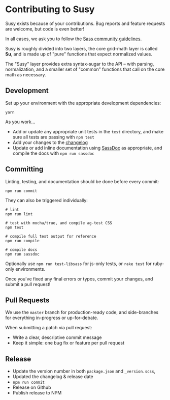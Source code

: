 Contributing to Susy
====================

Susy exists because of your contributions.
Bug reports and feature requests are welcome,
but code is even better!

In all cases,
we ask you to follow the
[Sass community guidelines](http://sass-lang.com/community-guidelines).

Susy is roughly divided into two layers,
the core grid-math layer is called **Su**,
and is made up of "pure" functions
that expect normalized values.

The "Susy" layer provides extra syntax-sugar
to the API –
with parsing, normalization,
and a smaller set of "common" functions
that call on the core math as necessary.


Development
-----------

Set up your environment
with the appropriate development dependencies:

```
yarn
```

As you work...

- Add or update any appropriate unit tests
  in the `test` directory,
  and make sure all tests are passing with `npm test`
- Add your changes to the [changelog](CHANGELOG.md)
- Update or add inline documentation
  using [SassDoc][sassdoc] as appropriate,
  and compile the docs with `npm run sassdoc`

[sassdoc]: http://sassdoc.com/


Committing
----------

Linting, testing, and documentation
should be done before every commit:

```
npm run commit
```

They can also be triggered individually:

```
# lint
npm run lint

# test with mocha/true, and compile ag-test CSS
npm test

# compile full test output for reference
npm run compile

# compile docs
npm run sassdoc
```

Optionally use `npm run test-libsass` for js-only tests,
or `rake test` for ruby-only environments.

Once you've fixed any final errors or typos,
commit your changes, and submit a pull request!


Pull Requests
-------------

We use the `master` branch for production-ready code,
and side-branches for everything in-progress
or up-for-debate.

When submitting a patch via pull request:

- Write a clear, descriptive commit message
- Keep it simple: one bug fix or feature per pull request


Release
-------

- Update the version number in both
`package.json` and `_version.scss`,
- Updated the changelog & release date
- `npm run commit`
- Release on Github
- Publish release to NPM
